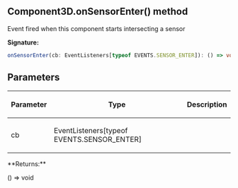 
## Component3D.onSensorEnter() method

Event fired when this component starts intersecting a sensor

**Signature:**

```typescript
onSensorEnter(cb: EventListeners[typeof EVENTS.SENSOR_ENTER]): () => void;
```

## Parameters

<table><thead><tr><th>

Parameter


</th><th>

Type


</th><th>

Description


</th></tr></thead>
<tbody><tr><td>

cb


</td><td>

EventListeners\[typeof EVENTS.SENSOR\_ENTER\]


</td><td>


</td></tr>
</tbody></table>
**Returns:**

() =&gt; void

